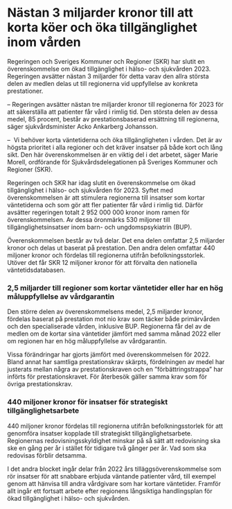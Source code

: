 # Nästan 3 miljarder kronor till att korta köer och öka tillgänglighet inom vården

Regeringen och Sveriges Kommuner och Regioner (SKR) har slutit en överenskommelse om ökad tillgänglighet i hälso- och sjukvården 2023. Regeringen avsätter nästan 3 miljarder för detta varav den allra största delen av medlen delas ut till regionerna vid uppfyllelse av konkreta prestationer.

– Regeringen avsätter nästan tre miljarder kronor till regionerna för 2023 för att säkerställa att patienter får vård i rimlig tid. Den största delen av dessa medel, 85 procent, består av prestationsbaserad ersättning till regionerna, säger sjukvårdsminister Acko Ankarberg Johansson.

–  Vi behöver korta väntetiderna och öka tillgängligheten i vården. Det är av högsta prioritet i alla regioner och det kräver insatser på både kort och lång sikt. Den här överenskommelsen är en viktig del i det arbetet, säger Marie Morell, ordförande för Sjukvårdsdelegationen på Sveriges Kommuner och Regioner (SKR).

Regeringen och SKR har idag slutit en överenskommelse om ökad tillgänglighet i hälso- och sjukvården för 2023. Syftet med överenskommelsen är att stimulera regionerna till insatser som kortar väntetiderna och som gör att fler patienter får vård i rimlig tid. Därför avsätter regeringen totalt 2 952 000 000 kronor inom ramen för överenskommelsen. Av dessa öronmärks 530 miljoner till tillgänglighetsinsatser inom barn- och ungdomspsykiatrin (BUP).

Överenskommelsen består av två delar. Det ena delen omfattar 2,5 miljarder kronor och delas ut baserat på prestation. Den andra delen omfattar 440 miljoner kronor och fördelas till regionerna utifrån befolkningsstorlek. Utöver det får SKR 12 miljoner kronor för att förvalta den nationella väntetidsdatabasen.

### 2,5 miljarder till regioner som kortar väntetider eller har en hög måluppfyllelse av vårdgarantin

Den större delen av överenskommelsens medel, 2,5 miljarder kronor, fördelas baserat på prestation mot nio krav som täcker både primärvården och den specialiserade vården, inklusive BUP. Regionerna får del av de medlen om de kortar sina väntetider jämfört med samma månad 2022 eller om regionen har en hög måluppfyllelse av vårdgarantin.

Vissa förändringar har gjorts jämfört med överenskommelsen för 2022. Bland annat har samtliga prestationskrav skärpts, fördelningen av medel har justerats mellan några av prestationskraven och en ”förbättringstrappa” har införts för prestationskravet. För återbesök gäller samma krav som för övriga prestationskrav.

### 440 miljoner kronor för insatser för strategiskt tillgänglighetsarbete

440 miljoner kronor fördelas till regionerna utifrån befolkningsstorlek för att genomföra insatser kopplade till strategiskt tillgänglighetsarbete. Regionernas redovisningsskyldighet minskar på så sätt att redovisning ska ske en gång per år i stället för tidigare två gånger per år. Vad som ska redovisas förblir detsamma.

I det andra blocket ingår delar från 2022 års tilläggsöverenskommelse som rör insatser för att snabbare erbjuda väntande patienter vård, till exempel genom att hänvisa till andra vårdgivare som har kortare väntetider. Framför allt ingår ett fortsatt arbete efter regionens långsiktiga handlingsplan för ökad tillgänglighet i hälso- och sjukvården.
